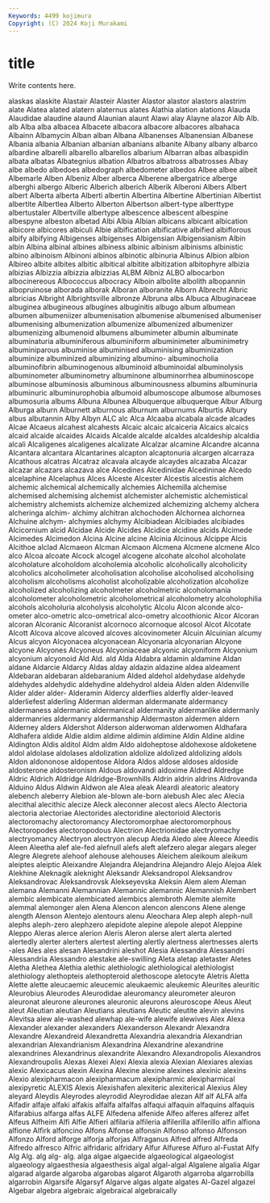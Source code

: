 ```yaml
---
Keywords: 4499 kojimura
Copyright: (C) 2024 Koji Murakami
---
```


# title

Write contents here.



 alaskas alaskite
Alastair Alasteir Alaster Alastor alastor alastors alastrim alate Alatea alated
alatern alaternus alates Alathia alation alations Alauda Alaudidae alaudine alaund
Alaunian alaunt Alawi alay Alayne alazor Alb Alb. alb Alba
alba albacea Albacete albacora albacore albacores albahaca Albainn Albamycin Alban
alban Albana Albanenses Albanensian Albanese Albania albania Albanian albanian albanians
albanite Albany albany albarco albardine albarelli albarello albarellos albarium Albarran
albas albaspidin albata albatas Albategnius albation Albatros albatross albatrosses Albay
albe albedo albedoes albedograph albedometer albedos Albee albee albeit Albemarle
Alben Albeniz Alber alberca Alberene albergatrice alberge alberghi albergo Alberic
Alberich alberich Alberik Alberoni Albers Albert albert Alberta alberta Alberti
albertin Albertina Albertine Albertinian Albertist albertite Albertlea Alberto Alberton Albertson
albert-type alberttype albertustaler Albertville albertype albescence albescent albespine albespyne albeston
albetad Albi Albia Albian albicans albicant albication albicore albicores albiculi
Albie albification albificative albified albiflorous albify albifying Albigenses albigenses Albigensian
Albigensianism Albin albin Albina albinal albines albiness albinic albinism albinisms
albinistic albino albinoism Albinoni albinos albinotic albinuria Albinus Albion albion
Albireo albite albites albitic albitical albitite albitization albitophyre albizia albizias
Albizzia albizzia albizzias ALBM Albniz ALBO albocarbon albocinereous Albococcus albocracy
Alboin albolite albolith albopannin albopruinose alborada alborak Alboran alboranite Alborn
Albrecht Albric albricias Albright Albrightsville albronze Albruna albs Albuca Albuginaceae
albuginea albugineous albugines albuginitis albugo album albumean albumen albumeniizer albumenisation
albumenise albumenised albumeniser albumenising albumenization albumenize albumenized albumenizer albumenizing albumenoid
albumens albumimeter albumin albuminate albuminaturia albuminiferous albuminiform albuminimeter albuminimetry albuminiparous
albuminise albuminised albuminising albuminization albuminize albuminized albuminizing albumino- albuminocholia albuminofibrin
albuminogenous albuminoid albuminoidal albuminolysis albuminometer albuminometry albuminone albuminorrhea albuminoscope albuminose
albuminosis albuminous albuminousness albumins albuminuria albuminuric albuminurophobia albumoid albumoscope albumose
albumoses albumosuria albums Albuna Albunea Albuquerque albuquerque Albur Alburg Alburga
alburn Alburnett alburnous alburnum alburnums Alburtis Albury albus albutannin Alby
Albyn ALC alc Alca Alcaaba alcabala alcade alcades Alcae Alcaeus
alcahest alcahests Alcaic alcaic alcaiceria Alcaics alcaics alcaid alcaide alcaides
Alcaids Alcalde alcalde alcaldes alcaldeship alcaldia alcali Alcaligenes alcaligenes alcalizate
Alcalzar alcamine Alcandre alcanna Alcantara alcantara Alcantarines alcapton alcaptonuria alcargen
alcarraza Alcathous alcatras Alcatraz alcavala alcayde alcaydes alcazaba Alcazar alcazar
alcazars alcazava alce Alcedines Alcedinidae Alcedininae Alcedo alcelaphine Alcelaphus Alces
Alceste Alcester Alcestis alcestis alchem alchemic alchemical alchemically alchemies Alchemilla
alchemise alchemised alchemising alchemist alchemister alchemistic alchemistical alchemistry alchemists alchemize
alchemized alchemizing alchemy alchera alcheringa alchim- alchimy alchitran alchochoden Alchornea
alchornea Alchuine alchym- alchymies alchymy Alcibiadean Alcibiades alcibiades Alcicornium alcid
Alcidae Alcide Alcides Alcidice alcidine alcids Alcimede Alcimedes Alcimedon Alcina
Alcine alcine Alcinia Alcinous Alcippe Alcis Alcithoe alclad Alcmaeon Alcman
Alcmaon Alcmena Alcmene alcmene Alco alco Alcoa alcoate Alcock alcogel
alcogene alcohate alcohol alcoholate alcoholature alcoholdom alcoholemia alcoholic alcoholically alcoholicity
alcoholics alcoholimeter alcoholisation alcoholise alcoholised alcoholising alcoholism alcoholisms alcoholist alcoholizable
alcoholization alcoholize alcoholized alcoholizing alcoholmeter alcoholmetric alcoholomania alcoholometer alcoholometric alcoholometrical
alcoholometry alcoholophilia alcohols alcoholuria alcoholysis alcoholytic Alcolu Alcon alconde alco-ometer
alco-ometric alco-ometrical alco-ometry alcoothionic Alcor Alcoran alcoran Alcoranic Alcoranist alcornoco
alcornoque alcosol Alcot Alcotate Alcott Alcova alcove alcoved alcoves alcovinometer
Alcuin Alcuinian alcumy Alcus alcyon Alcyonacea alcyonacean Alcyonaria alcyonarian Alcyone
alcyone Alcyones Alcyoneus Alcyoniaceae alcyonic alcyoniform Alcyonium alcyonium alcyonoid Ald
Ald. ald Alda Aldabra aldamin aldamine Aldan aldane Aldarcie Aldarcy
Aldas alday aldazin aldazine aldea aldeament Aldebaran aldebaran aldebaranium Alded
aldehol aldehydase aldehyde aldehydes aldehydic aldehydine aldehydrol aldeia Alden alden
Aldenville Alder alder alder- Alderamin Aldercy alderflies alderfly alder-leaved alderliefest
alderling Alderman alderman aldermanate aldermancy aldermaness aldermanic aldermanical aldermanity aldermanlike
aldermanly aldermanries aldermanry aldermanship Aldermaston aldermen aldern Alderney alders Aldershot
Alderson alderwoman alderwomen Aldhafara Aldhafera aldide Aldie aldim aldime aldimin
aldimine Aldin Aldine aldine Aldington Aldis alditol Aldm aldm Aldo
aldoheptose aldohexose aldoketene aldol aldolase aldolases aldolization aldolize aldolized aldolizing
aldols Aldon aldononose aldopentose Aldora Aldos aldose aldoses aldoside aldosterone
aldosteronism Aldous aldovandi aldoxime Aldred Aldredge Aldric Aldrich Aldridge Aldridge-Brownhills
Aldrin aldrin aldrins Aldrovanda Alduino Aldus Aldwin Aldwon ale Alea
aleak Aleardi aleatoric aleatory alebench aleberry Alebion ale-blown ale-born alebush
Alec alec Alecia alecithal alecithic alecize Aleck aleconner alecost alecs
Alecto Alectoria alectoria alectoriae Alectorides alectoridine alectorioid Alectoris alectoromachy alectoromancy
Alectoromorphae alectoromorphous Alectoropodes alectoropodous Alectrion Alectrionidae alectryomachy alectryomancy Alectryon alectryon
alecup Aleda Aledo alee Aleece Aleedis Aleen Aleetha alef ale-fed
alefnull alefs aleft alefzero alegar alegars aleger Alegre Alegrete alehoof
alehouse alehouses Aleichem aleikoum aleikum aleiptes aleiptic Aleixandre Alejandra Alejandrina
Alejandro Alejo Alejoa Alek Alekhine Aleknagik aleknight Aleksandr Aleksandropol Aleksandrov
Aleksandrovac Aleksandrovsk Alekseyevska Aleksin Alem alem Aleman alemana Alemanni Alemannian
Alemannic alemannic Alemannish Alembert alembic alembicate alembicated alembics alembroth Alemite
alemite alemmal alemonger alen Alena Alencon alencon alencons Alene alenge
alength Alenson Alentejo alentours alenu Aleochara Alep aleph aleph-null alephs
aleph-zero alephzero alepidote alepine alepole alepot Aleppine Aleppo Aleras alerce
alerion Aleris Aleron alerse alert alerta alerted alertedly alerter alerters
alertest alerting alertly alertness alertnesses alerts -ales Ales ales alesan
Alesandrini aleshot Alesia Alessandra Alessandri Alessandria Alessandro alestake ale-swilling Aleta
aletap aletaster Aletes Aletha Alethea Alethia alethic alethiologic alethiological alethiologist
alethiology alethopteis alethopteroid alethoscope aletocyte Aletris Aletta Alette alette aleucaemic
aleucemic aleukaemic aleukemic Aleurites aleuritic Aleurobius Aleurodes Aleurodidae aleuromancy aleurometer
aleuron aleuronat aleurone aleurones aleuronic aleurons aleuroscope Aleus Aleut aleut
Aleutian aleutian Aleutians aleutians Aleutic aleutite alevin alevins Alevitsa alew
ale-washed alewhap ale-wife alewife alewives Alex Alexa Alexander alexander alexanders
Alexanderson Alexandr Alexandra Alexandre Alexandreid Alexandretta Alexandria alexandria Alexandrian alexandrian
Alexandrianism Alexandrina Alexandrine alexandrine alexandrines Alexandrinus alexandrite Alexandro Alexandropolis Alexandros
Alexandroupolis Alexas Alexei Alexi Alexia alexia Alexian Alexiares alexias alexic
Alexicacus alexin Alexina Alexine alexine alexines alexinic alexins Alexio alexipharmacon
alexipharmacum alexipharmic alexipharmical alexipyretic ALEXIS Alexis Alexishafen alexiteric alexiterical Alexius
Aley aleyard Aleydis Aleyrodes aleyrodid Aleyrodidae alezan Alf alf ALFA
alfa Alfadir alfaje alfaki alfakis alfalfa alfalfas alfaqui alfaquin alfaquins
alfaquis Alfarabius alfarga alfas ALFE Alfedena alfenide Alfeo alferes alferez
alfet Alfeus Alfheim Alfi Alfie Alfieri alfilaria alfileria alfilerilla alfilerillo
alfin alfiona alfione Alfirk alfoncino Alfons Alfonse alfonsin Alfonso alfonso
Alfonson Alfonzo Alford alforge alforja alforjas Alfraganus Alfred alfred Alfreda
Alfredo alfresco Alfric alfridaric alfridary Alfur Alfurese Alfuro al-Fustat Alfy
Alg Alg. alg alg- alg. alga algae algaecide algaeological algaeologist
algaeology algaesthesia algaesthesis algal algal-algal Algalene algalia Algar algarad algarde
algaroba algarobas algarot Algaroth algarroba algarrobilla algarrobin Algarsife Algarsyf Algarve
algas algate algates Al-Gazel algazel Algebar algebra algebraic algebraical algebraically
